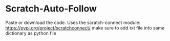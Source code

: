 # Scratch-Auto-Follow
Paste or download the code. 
Uses the scratch-connect module: https://pypi.org/project/scratchconnect/
make sure to add txt file into same dictionary as python file

